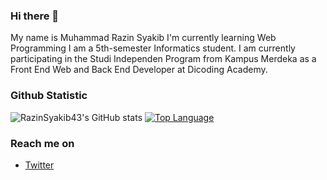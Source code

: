### Hi there 👋

My name is Muhammad Razin Syakib
I'm currently learning Web Programming
I am a 5th-semester Informatics student. I am currently participating in the Studi Independen Program from Kampus Merdeka as a Front End Web and Back End Developer at Dicoding Academy.

### Github Statistic
![RazinSyakib43's GitHub stats](https://github-readme-stats.vercel.app/api?username=razinsyakib43&show_icons=true&theme=radical)
[![Top Language](https://github-readme-stats.vercel.app/api/top-langs/?username=razinsyakib43&layout=compact)](https://github.com/anuraghazra/github-readme-stats)

### Reach me on
- <a href="https://twitter.com/iamzeen43">Twitter</a>
